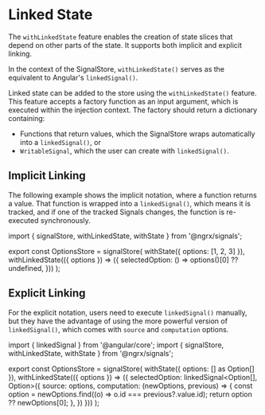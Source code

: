 # Linked State

The `withLinkedState` feature enables the creation of state slices that depend on other parts of the state. It supports both implicit and explicit linking.

In the context of the SignalStore, `withLinkedState()` serves as the equivalent to Angular's `linkedSignal()`.

Linked state can be added to the store using the `withLinkedState()` feature. This feature accepts a factory function as an input argument, which is executed within the injection context. The factory should return a dictionary containing:
- Functions that return values, which the SignalStore wraps automatically into a `linkedSignal()`, or
- `WritableSignal`, which the user can create with `linkedSignal()`.

## Implicit Linking

The following example shows the implicit notation, where a function returns a value. That function is wrapped into a `linkedSignal()`, which means it is tracked, and if one of the tracked Signals changes, the function is re-executed synchronously.

<code-example header="options-store.ts">

import { signalStore, withLinkedState, withState } from '@ngrx/signals';

export const OptionsStore = signalStore(
  withState({ options: [1, 2, 3] }),
  withLinkedState(({ options }) => ({
    selectedOption: () => options()[0] ?? undefined,
  }))
);

</code-example>

## Explicit Linking

For the explicit notation, users need to execute `linkedSignal()` manually, but they have the advantage of using the more powerful version of `linkedSignal()`, which comes with `source` and `computation` options.

<code-example header="options-store.ts">

import { linkedSignal } from '@angular/core';
import { signalStore, withLinkedState, withState } from '@ngrx/signals';

export const OptionsStore = signalStore(
  withState({ options: [] as Option[] }),
  withLinkedState(({ options }) => ({
    selectedOption: linkedSignal&lt;Option[], Option&gt;({
      source: options,
      computation: (newOptions, previous) => {
        const option = newOptions.find((o) => o.id === previous?.value.id);
        return option ?? newOptions[0];
      },
    })
  }))
);

</code-example>